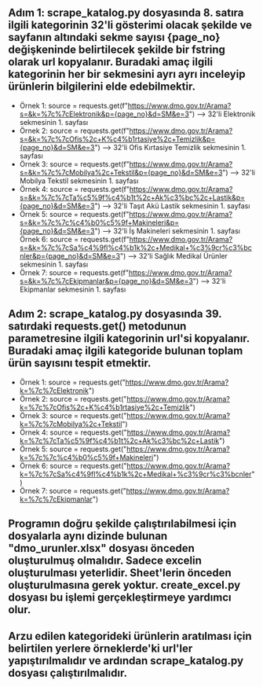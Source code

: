 ## Adım 1: scrape_katalog.py dosyasında 8. satıra ilgili kategorinin 32'li gösterimi olacak şekilde ve sayfanın altındaki sekme sayısı {page_no} değişkeninde belirtilecek şekilde bir fstring olarak url kopyalanır. Buradaki amaç ilgili kategorinin her bir sekmesini ayrı ayrı inceleyip ürünlerin bilgilerini elde edebilmektir.
* Örnek 1: source = requests.get(f"https://www.dmo.gov.tr/Arama?s=&k=%7c%7cElektronik&p={page_no}&d=SM&e=3") --> 32'li Elektronik sekmesinin 1. sayfası
* Örnek 2: source = requests.get(f"https://www.dmo.gov.tr/Arama?s=&k=%7c%7cOfis%2c+K%c4%b1rtasiye%2c+Temizlik&p={page_no}&d=SM&e=3") --> 32'li Ofis Kırtasiye Temizlik sekmesinin 1. sayfası
* Örnek 3: source = requests.get(f"https://www.dmo.gov.tr/Arama?s=&k=%7c%7cMobilya%2c+Tekstil&p={page_no}&d=SM&e=3") --> 32'li Mobilya Tekstil sekmesinin 1. sayfası
* Örnek 4: source = requests.get(f"https://www.dmo.gov.tr/Arama?s=&k=%7c%7cTa%c5%9f%c4%b1t%2c+Ak%c3%bc%2c+Lastik&p={page_no}&d=SM&e=3") --> 32'li Taşıt Akü Lastik sekmesinin 1. sayfası
* Örnek 5: source = requests.get(f"https://www.dmo.gov.tr/Arama?s=&k=%7c%7c%c4%b0%c5%9f+Makineleri&p={page_no}&d=SM&e=3") --> 32'li İş Makineleri sekmesinin 1. sayfası
Örnek 6: source = requests.get(f"https://www.dmo.gov.tr/Arama?s=&k=%7c%7cSa%c4%9fl%c4%b1k%2c+Medikal+%c3%9cr%c3%bcnler&p={page_no}&d=SM&e=3") --> 32'li Sağlık Medikal Ürünler sekmesinin 1. sayfası
* Örnek 7: source = requests.get(f"https://www.dmo.gov.tr/Arama?s=&k=%7c%7cEkipmanlar&p={page_no}&d=SM&e=3") --> 32'li Ekipmanlar sekmesinin 1. sayfası

## Adım 2: scrape_katalog.py dosyasında 39. satırdaki requests.get() metodunun parametresine ilgili kategorinin url'si kopyalanır. Buradaki amaç ilgili kategoride bulunan toplam ürün sayısını tespit etmektir.
* Örnek 1: source = requests.get("https://www.dmo.gov.tr/Arama?k=%7c%7cElektronik")
* Örnek 2: source = requests.get("https://www.dmo.gov.tr/Arama?k=%7c%7cOfis%2c+K%c4%b1rtasiye%2c+Temizlik")
* Örnek 3: source = requests.get("https://www.dmo.gov.tr/Arama?k=%7c%7cMobilya%2c+Tekstil")
* Örnek 4: source = requests.get("https://www.dmo.gov.tr/Arama?k=%7c%7cTa%c5%9f%c4%b1t%2c+Ak%c3%bc%2c+Lastik")
* Örnek 5: source = requests.get("https://www.dmo.gov.tr/Arama?k=%7c%7c%c4%b0%c5%9f+Makineleri")
* Örnek 6: source = requests.get("https://www.dmo.gov.tr/Arama?k=%7c%7cSa%c4%9fl%c4%b1k%2c+Medikal+%c3%9cr%c3%bcnler")
* Örnek 7: source = requests.get("https://www.dmo.gov.tr/Arama?k=%7c%7cEkipmanlar")

## Programın doğru şekilde çalıştırılabilmesi için dosyalarla aynı dizinde bulunan "dmo_urunler.xlsx" dosyası önceden oluşturulmuş olmalıdır. Sadece excelin oluşturulması yeterlidir. Sheet'lerin önceden oluşturulmasına gerek yoktur. create_excel.py dosyası bu işlemi gerçekleştirmeye yardımcı olur.

## Arzu edilen kategorideki ürünlerin aratılması için belirtilen yerlere örneklerde'ki url'ler yapıştırılmalıdır ve ardından scrape_katalog.py dosyası çalıştırılmalıdır.